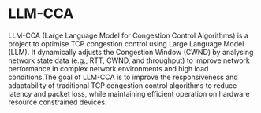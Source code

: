 # LLM-CCA
LLM-CCA (Large Language Model for Congestion Control Algorithms) is a project to optimise TCP congestion control using Large Language Model (LLM). It dynamically adjusts the Congestion Window (CWND) by analysing network state data (e.g., RTT, CWND, and throughput) to improve network performance in complex network environments and high load conditions.The goal of LLM-CCA is to improve the responsiveness and adaptability of traditional TCP congestion control algorithms to reduce latency and packet loss, while maintaining efficient operation on hardware resource constrained devices.
